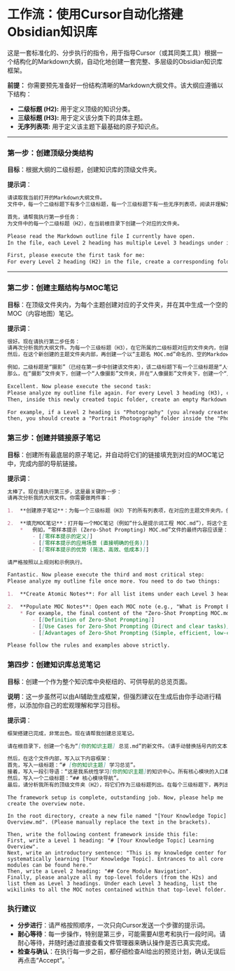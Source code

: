 
# 工作流：使用Cursor自动化搭建Obsidian知识库

这是一套标准化的、分步执行的指令，用于指导Cursor（或其同类工具）根据一个结构化的Markdown大纲，自动化地创建一套完整、多层级的Obsidian知识库框架。

**前提：** 你需要预先准备好一份结构清晰的Markdown大纲文件。该大纲应遵循以下结构：

- **二级标题 (H2):** 用于定义顶级的知识分类。
- **三级标题 (H3):** 用于定义该分类下的具体主题。
- **无序列表项:** 用于定义该主题下最基础的原子知识点。

---

### **第一步：创建顶级分类结构**

**目标**：根据大纲的二级标题，创建知识库的顶级文件夹。

**提示词**：

```markdown
请读取我当前打开的Markdown大纲文件。
文件中，每一个二级标题下有多个三级标题，每一个三级标题下有一些无序列表项，阅读并理解文件内容和层级关系，接下来，我会要求你按照这个层级关系来为我创建文件夹和文件。

首先，请帮我执行第一步任务：
为文件中的每一个二级标题（H2），在当前根目录下创建一个对应的文件夹。
```

```markdown
Please read the Markdown outline file I currently have open.
In the file, each Level 2 heading has multiple Level 3 headings under it, and each Level 3 heading has several unordered list items. Read and understand the file's content and hierarchical structure. Next, I will ask you to create folders and files for me according to this structure.

First, please execute the first task for me:
For every Level 2 heading (H2) in the file, create a corresponding folder in the current root directory.
```
---

### **第二步：创建主题结构与MOC笔记**

**目标**：在顶级文件夹内，为每个主题创建对应的子文件夹，并在其中生成一个空的MOC（内容地图）笔记。

**提示词**：

```markdown
很好。现在请执行第二步任务：
请再次分析我的大纲文件。为每一个三级标题（H3），在它所属的二级标题对应的文件夹内，创建一个同名的文件夹。
然后，在这个新创建的主题文件夹内部，再创建一个以“主题名 MOC.md”命名的、空的Markdown文件。

例如，二级标题是“摄影”（已经在第一步中创建该文件夹），该二级标题下有一个三级标题是“人像摄影”
那么，在“摄影”文件夹下，创建一个“人像摄影”文件夹，并在“人像摄影”文件夹下，创建一个“人像摄影 MOC.md”文件
```

```markdown
Excellent. Now please execute the second task:
Please analyze my outline file again. For every Level 3 heading (H3), create a folder of the same name inside the folder corresponding to its parent Level 2 heading.
Then, inside this newly created topic folder, create an empty Markdown file named "[Topic Name] MOC.md".

For example, if a Level 2 heading is "Photography" (you already created this folder in Step 1), and under it is a Level 3 heading "Portrait Photography",
then, you should create a "Portrait Photography" folder inside the "Photography" folder, and within the "Portrait Photography" folder, create a file named "Portrait Photography MOC.md".
```

### **第三步：创建并链接原子笔记**  
**目标**：创建所有最底层的原子笔记，并自动将它们的链接填充到对应的MOC笔记中，完成内部的导航链接。 

**提示词**：

```markdown
太棒了。现在请执行第三步，这是最关键的一步：
请再次分析我的大纲文件。你需要做两件事：

1.  **创建原子笔记**：为每一个三级标题（H3）下的所有列表项，在对应的主题文件夹内，创建一个以**列表项文本内容为文件名**的、空的Markdown文件。

2.  **填充MOC笔记**：打开每一个MOC笔记（例如“什么是提示词工程 MOC.md”），将这个主题下所有原子笔记的链接，以无序列表和Obsidian双向链接的格式，写入其中。
    *   例如，“零样本提示 (Zero-Shot Prompting) MOC.md”文件的最终内容应该是：
        - [[零样本提示的定义]]
        - [[零样本提示的应用场景 (直接明确的任务)]]
        - [[零样本提示的优势 (简洁、高效、低成本)]]

请严格按照以上规则和示例执行。
```

```markdown
Fantastic. Now please execute the third and most critical step:
Please analyze my outline file once more. You need to do two things:

1.  **Create Atomic Notes**: For all list items under each Level 3 heading (H3), create an empty Markdown file within the corresponding topic folder. The filename should be the **text content of the list item**.

2.  **Populate MOC Notes**: Open each MOC note (e.g., "What is Prompt Engineering MOC.md") and write the links to all the atomic notes under that topic into it, formatted as an unordered list using Obsidian's wikilink format.
    * For example, the final content of the "Zero-Shot Prompting MOC.md" file should be:
        - [[Definition of Zero-Shot Prompting]]
        - [[Use Cases for Zero-Shot Prompting (Direct and clear tasks)]]
        - [[Advantages of Zero-Shot Prompting (Simple, efficient, low-cost)]]

Please follow the rules and examples above strictly.
```

### **第四步：创建知识库总览笔记**  

**目标**：创建一个作为整个知识库中央枢纽的、可供导航的总览页面。  

**说明**：这一步虽然可以由AI辅助生成框架，但强烈建议在生成后由你手动进行精修，以添加你自己的宏观理解和学习目标。  

**提示词**：

```markdown
框架搭建已完成，非常出色。现在请帮我创建总览笔记。

请在根目录下，创建一个名为“[你的知识主题] 总览.md”的新文件。（请手动替换括号内的文本）

然后，在这个文件内部，写入以下内容框架：  
首先，写入一级标题：“# [你的知识主题] 学习总览”。  
接着，写入一段引导语：“这是我系统性学习[你的知识主题]的知识中心。所有核心模块的入口都可以在这里找到。”  
然后，写入一个二级标题：“## 核心模块导航”。  
最后，请分析我所有的顶级文件夹（H2），将它们作为三级标题列出。在每个三级标题下，再列出该顶级文件夹内所有MOC笔记的双向链接。
```

```
The framework setup is complete, outstanding job. Now, please help me create the overview note.

In the root directory, create a new file named "[Your Knowledge Topic] Overview.md". (Please manually replace the text in the brackets).

Then, write the following content framework inside this file:
First, write a Level 1 heading: "# [Your Knowledge Topic] Learning Overview".
Next, write an introductory sentence: "This is my knowledge center for systematically learning [Your Knowledge Topic]. Entrances to all core modules can be found here."
Then, write a Level 2 heading: "## Core Module Navigation".
Finally, please analyze all my top-level folders (from the H2s) and list them as Level 3 headings. Under each Level 3 heading, list the wikilinks to all the MOC notes contained within that top-level folder.
```
### **执行建议**  
- **分步进行**：请严格按照顺序，一次只向Cursor发送一个步骤的提示词。 
- **耐心等待**：每一步操作，特别是第三步，可能需要AI思考和执行一段时间。请耐心等待，并随时通过直接查看文件管理器来确认操作是否已真实完成。 
- **检查与确认**：在执行每一步之前，都仔细检查AI给出的预览计划，确认无误后再点击“Accept”。`

